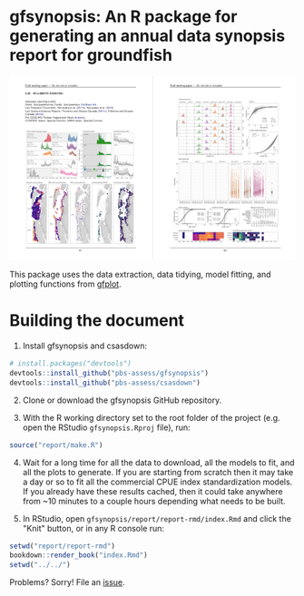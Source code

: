 # gfsynopsis: An R package for generating an annual data synopsis report for groundfish

![](report/yelloweye-pages.png)

This package uses the data extraction, data tidying, model fitting, and plotting functions from [gfplot](https://github.com/pbs-assess/gfplot).

# Building the document

1. Install gfsynopsis and csasdown:

```r
# install.packages("devtools")
devtools::install_github("pbs-assess/gfsynopsis")
devtools::install_github("pbs-assess/csasdown")
```

2. Clone or download the gfsynopsis GitHub repository.

3. With the R working directory set to the root folder of the project (e.g. open the RStudio `gfsynopsis.Rproj` file), run:

```r
source("report/make.R")
```

4. Wait for a long time for all the data to download, all the models to fit, and all the plots to generate. If you are starting from scratch then it may take a day or so to fit all the commercial CPUE index standardization models. If you already have these results cached, then it could take anywhere from ~10 minutes to a couple hours depending what needs to be built.

5. In RStudio, open `gfsynopsis/report/report-rmd/index.Rmd` and click the "Knit" button, or in any R console run:

```r
setwd("report/report-rmd")
bookdown::render_book("index.Rmd")
setwd("../../")
```

Problems? Sorry! File an [issue](https://github.com/pbs-assess/gfsynopsis/issues).
